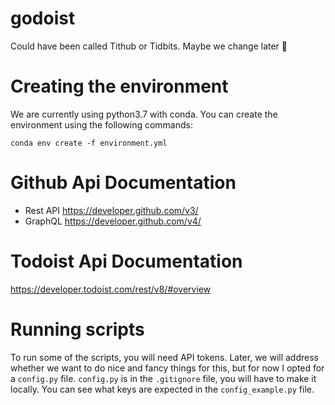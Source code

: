 # godoist
Could have been called Tithub or Tidbits. Maybe we change later :rofl:

# Creating the environment
We are currently using python3.7 with conda. You can create the environment using the following commands:
```
conda env create -f environment.yml
```

# Github Api Documentation
- Rest API
https://developer.github.com/v3/
- GraphQL
https://developer.github.com/v4/

# Todoist Api Documentation
https://developer.todoist.com/rest/v8/#overview


# Running scripts
To run some of the scripts, you will need API tokens. Later, we will address whether we want to do 
nice and fancy things for this, but for now I opted for a `config.py` file. `config.py` is in the 
`.gitignore` file, you will have to make it locally. You can see what keys are expected in the 
`config_example.py` file.